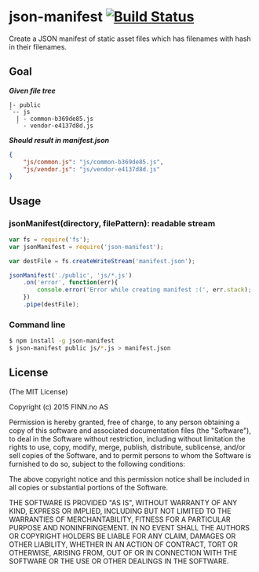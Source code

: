 # json-manifest [![Build Status](https://api.travis-ci.org/finn-no/json-manifest.png)](http://travis-ci.org/finn-no/json-manifest)

Create a JSON manifest of static asset files which has filenames with hash in their filenames.

## Goal

***Given file tree***

    |- public
    `-- js
      | - common-b369de85.js
      ` - vendor-e4137d8d.js

***Should result in manifest.json***

```json
{
	"js/common.js": "js/common-b369de85.js",
	"js/vendor.js": "js/vendor-e4137d8d.js"
}
```

## Usage

### jsonManifest(directory, filePattern): readable stream

```js
var fs = require('fs');
var jsonManifest = require('json-manifest');

var destFile = fs.createWriteStream('manifest.json');

jsonManifest('./public', 'js/*.js')
	.on('error', function(err){
		console.error('Error while creating manifest :(', err.stack);
	})
	.pipe(destFile);
```

### Command line

```bash
$ npm install -g json-manifest
$ json-manifest public js/*.js > manifest.json
```

## License

(The MIT License)

Copyright (c) 2015 FINN.no AS

Permission is hereby granted, free of charge, to any person obtaining
a copy of this software and associated documentation files (the
"Software"), to deal in the Software without restriction, including
without limitation the rights to use, copy, modify, merge, publish,
distribute, sublicense, and/or sell copies of the Software, and to
permit persons to whom the Software is furnished to do so, subject to
the following conditions:

The above copyright notice and this permission notice shall be
included in all copies or substantial portions of the Software.

THE SOFTWARE IS PROVIDED "AS IS", WITHOUT WARRANTY OF ANY KIND,
EXPRESS OR IMPLIED, INCLUDING BUT NOT LIMITED TO THE WARRANTIES OF
MERCHANTABILITY, FITNESS FOR A PARTICULAR PURPOSE AND
NONINFRINGEMENT. IN NO EVENT SHALL THE AUTHORS OR COPYRIGHT HOLDERS BE
LIABLE FOR ANY CLAIM, DAMAGES OR OTHER LIABILITY, WHETHER IN AN ACTION
OF CONTRACT, TORT OR OTHERWISE, ARISING FROM, OUT OF OR IN CONNECTION
WITH THE SOFTWARE OR THE USE OR OTHER DEALINGS IN THE SOFTWARE.